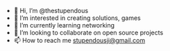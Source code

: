 - 👋 Hi, I’m @thestupendous
- 👀 I’m interested in creating solutions, games
- 🌱 I’m currently learning networking
- 💞️ I’m looking to collaborate on open source projects
- 📫 How to reach me stupendousji@gmail.com

<!---
thestupendous/thestupendous is a ✨ special ✨ repository because its `README.md` (this file) appears on your GitHub profile.
You can click the Preview link to take a look at your changes.
--->
